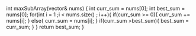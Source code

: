 int maxSubArray(vector<int>& nums) {
int curr_sum = nums[0];
int best_sum = nums[0];
for(int i = 1 ;i < nums.size() ; i++){
if(curr_sum >= 0){
curr_sum += nums[i];
}
else{
curr_sum = nums[i];
}
if(curr_sum >best_sum){
best_sum = curr_sum;
}
}
return best_sum;
}